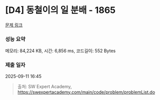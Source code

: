 # [D4] 동철이의 일 분배 - 1865 

[문제 링크](https://swexpertacademy.com/main/code/problem/problemDetail.do?contestProbId=AV5LuHfqDz8DFAXc) 

### 성능 요약

메모리: 84,224 KB, 시간: 6,856 ms, 코드길이: 552 Bytes

### 제출 일자

2025-09-11 16:45



> 출처: SW Expert Academy, https://swexpertacademy.com/main/code/problem/problemList.do